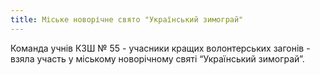 ```yaml
---
title: Міське новорічне свято "Український зимограй"
---
```


Команда учнів КЗШ № 55 - учасники кращих волонтерських загонів - взяла участь у міському новорічному святі “Український зимограй”.

<slideshow id="72157647612438994"></slideshow>
